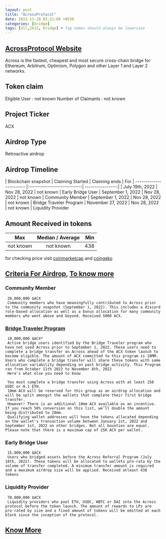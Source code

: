 ```yaml
---
layout: post
title: "AcrossProtocol"
date: 2022-11-28 03:21:08 +0530
categories: [bridge]
tags: [all,2k22, bridge] # Tag names should always be lowercase
---
```


## [AcrossProtocol Website](https://across.to/)

 Across is the fastest, cheapest and most secure cross-chain bridge for Ethereum, Arbitrum, Optimism, Polygon and other Layer 1 and Layer 2 networks.

## Token claim

Eligible User : not known
Number of Claimants : not known

## Project Ticker

ACX

## Airdrop Type

Retroactive airdrop

## Airdrop Timeline

| Blockchain snapshot     | Claiming Started           | Claiming ends    | For
| ----------------------- |:--------------------------:| ----------------:|
|  July 19th, 2022        |       Nov 28, 2022           |   not known    | Early Bridge User
|  September 1, 2022      |       Nov 28, 2022           |   not known    | Community Member
|  September 1, 2022      |      Nov 28, 2022           |   not known    | Bridge Traveler Program
|  November 27, 2022      |       Nov 28, 2022           |   not known    | Liquidity Provider

## Amount Received in tokens  

| Max        |    Median / Average  |       Min    |
| ---------- |:--------------------:| ------------:|
| not known  |     not known        |  438         |

for checking price visit [coinmarketcap](https://coinmarketcap.com/currencies/across-protocol) and [coingeko](https://www.coingecko.com/en/coins/across-protocol)

## [Criteria For Airdrop](https://across.to/airdrop), [To know more](https://web.archive.org/web/20221018192413/https://docs.across.to/v2/airdrop-and-token-faq)

### Community Member

     20,000,000 $ACX
     Community members who have meaningfully contributed to Across prior to the community snapshot (September 1, 2022). This includes a discord role-based allocation as well as a bonus allocation for many community members who went above and beyond. Received 5000 ACX.

### [Bridge Traveler Program](https://web.archive.org/web/20221012151506/https://docs.across.to/v2/bridge-traveler-program)

     10,000,000 $ACX*
     Active bridge users identified by the Bridge Traveler program who have not used Across prior to September 1, 2022. These users need to complete a bridge transfer on Across ahead of the ACX token launch to become eligible. The amount of ACX committed to this program is 10MM. Users who complete a bridge transfer will share these tokens with some allocation variability depending on past bridge activity. This Program ran from October 11th 2022 to November 8th, 2022
     Here's what else you need to know

     You must complete a bridge transfer using Across with at least 150 USDC or 0.1 ETH.
     10mm ACX will be reserved for this group as an airdrop allocation and will be split amongst the wallets that complete their first bridge transfer.
     However! There is an additional 10mm ACX available as an incentive. If you reach 50% conversion on this list, we’ll double the amount being distributed to 20mm.
     Qualifying wallet addresses will have the tokens allocated depending on the wallet's transaction volume between January 1st, 2022 and September 1st, 2022 on other bridges. Not all bounties are equal. Please note that there is a maximum cap of 25K ACX per wallet.

### Early Bridge User

     15,000,000 $ACX
     Users who bridged assets before the Across Referral Program (July 18th, 2022). These tokens will be allocated to wallets pro-rata by the volume of transfer completed. A minimum transfer amount is required and a maximum airdrop size will be applied. Received atleast 438 tokens 

### Liquidity Provider

     70,000,000 $ACX
     Liquidity providers who pool ETH, USDC, WBTC or DAI into the Across protocol before the token launch. The amount of rewards to LPs are pro-rated by size and a fixed amount of tokens will be emitted at each block since the inception of the protocol.

## [Know More](https://docs.across.to/token/allocations)
